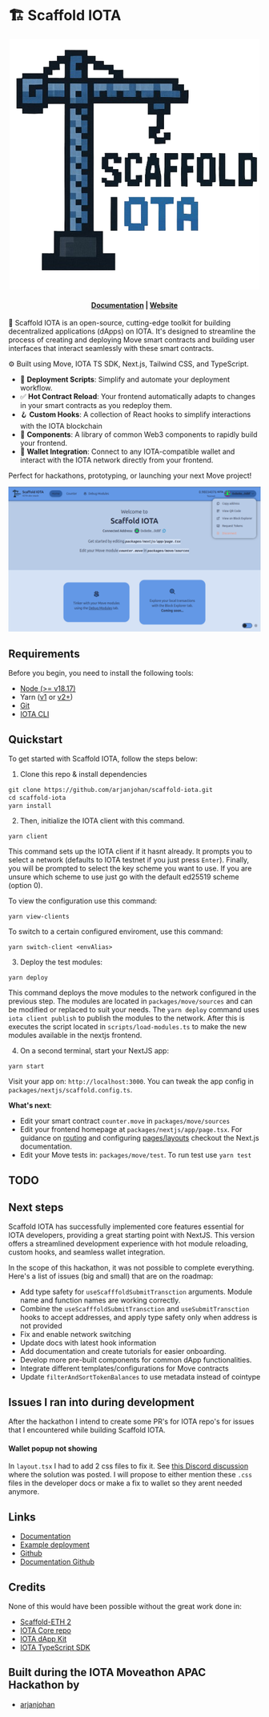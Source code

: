 # 🏗 Scaffold IOTA

<div align="center">

![logo](/assets/logo.png)
<h4 align="center">
  <a href="TODO">Documentation</a> |
  <a href="TODO">Website</a>
</h4>
</div>

🧪 Scaffold IOTA is an open-source, cutting-edge toolkit for building decentralized applications (dApps) on IOTA. It's designed to streamline the process of creating and deploying Move smart contracts and building user interfaces that interact seamlessly with these smart contracts.

⚙️ Built using Move, IOTA TS SDK, Next.js, Tailwind CSS, and TypeScript.

* 🛫 **Deployment Scripts**: Simplify and automate your deployment workflow.
* ✅ **Hot Contract Reload**: Your frontend automatically adapts to changes in your smart contracts as you redeploy them.
* 🪝 **Custom Hooks**: A collection of React hooks to simplify interactions with the IOTA blockchain
* 🧱 **Components**: A library of common Web3 components to rapidly build your frontend.
* 🔐 **Wallet Integration**: Connect to any IOTA-compatible wallet and interact with the IOTA network directly from your frontend.

Perfect for hackathons, prototyping, or launching your next Move project!

![Landing page](assets/landing-page.png)

## Requirements

Before you begin, you need to install the following tools:

- [Node (>= v18.17)](https://nodejs.org/en/download/)
- Yarn ([v1](https://classic.yarnpkg.com/en/docs/install/) or [v2+](https://yarnpkg.com/getting-started/install))
- [Git](https://git-scm.com/downloads)
- [IOTA CLI](https://docs.iota.org/developer/getting-started/install-iota)

## Quickstart

To get started with Scaffold IOTA, follow the steps below:

1. Clone this repo & install dependencies

```
git clone https://github.com/arjanjohan/scaffold-iota.git
cd scaffold-iota
yarn install
```

2. Then, initialize the IOTA client with this command.

```
yarn client
```

This command sets up the IOTA client if it hasnt already. It prompts you to select a network (defaults to IOTA testnet if you just press `Enter`). Finally, you will be prompted to select the key scheme you want to use. If you are unsure which scheme to use just go with the default ed25519 scheme (option 0).

To view the configuration use this command:
```
yarn view-clients
```

To switch to a certain configured enviroment, use this command:
```
yarn switch-client <envAlias>
```

3. Deploy the test modules:

```
yarn deploy
```

This command deploys the move modules to the network configured in the previous step. The modules are located in `packages/move/sources` and can be modified or replaced to suit your needs. The `yarn deploy` command uses `iota client publish` to publish the modules to the network. After this is executes the script located in `scripts/load-modules.ts` to make the new modules available in the nextjs frontend.

4. On a second terminal, start your NextJS app:

```
yarn start
```

Visit your app on: `http://localhost:3000`. You can tweak the app config in `packages/nextjs/scaffold.config.ts`.

**What's next**:

- Edit your smart contract `counter.move` in `packages/move/sources`
- Edit your frontend homepage at `packages/nextjs/app/page.tsx`. For guidance on [routing](https://nextjs.org/docs/app/building-your-application/routing/defining-routes) and configuring [pages/layouts](https://nextjs.org/docs/app/building-your-application/routing/pages-and-layouts) checkout the Next.js documentation.
- Edit your Move tests in: `packages/move/test`. To run test use `yarn test`

## TODO



## Next steps

Scaffold IOTA has successfully implemented core features essential for IOTA developers, providing a great starting point with NextJS. This version offers a streamlined development experience with hot module reloading, custom hooks, and seamless wallet integration.

In the scope of this hackathon, it was not possible to complete everything. Here's a list of issues (big and small) that are on the roadmap:

- Add type safety for `useScafffoldSubmitTransction` arguments. Module name and function names are working correctly.
- Combine the `useScafffoldSubmitTransction` and `useSubmitTransction` hooks to accept addresses, and apply type safety only when address is not provided
- Fix and enable network switching
- Update docs with latest hook information
- Add documentation and create tutorials for easier onboarding.
- Develop more pre-built components for common dApp functionalities.
- Integrate different templates/configurations for Move contracts
- Update `filterAndSortTokenBalances` to use metadata instead of cointype


## Issues I ran into during development

After the hackathon I intend to create some PR's for IOTA repo's for issues that I encountered while building Scaffold IOTA.

#### Wallet popup not showing
In `layout.tsx` I had to add 2 css files to fix it. See [this Discord discussion](https://discord.com/channels/1341659158071611445/1360255915110039612) where the solution was posted. I will propose to either mention these `.css` files in the developer docs or make a fix to wallet so they arent needed anymore.

## Links

- [Documentation](https://scaffold-iota-docs.vercel.app/)
- [Example deployment](https://scaffold-iota.vercel.app/)
- [Github](https://github.com/arjanjohan/scaffold-iota)
- [Documentation Github](https://github.com/arjanjohan/scaffold-iota-docs)

## Credits

None of this would have been possible without the great work done in:
- [Scaffold-ETH 2](https://github.com/scaffold-eth/scaffold-eth-2)
- [IOTA Core repo](https://github.com/iotaledger/iota)
- [IOTA dApp Kit](https://docs.iota.org/ts-sdk/dapp-kit/)
- [IOTA TypeScript SDK](https://docs.iota.org/ts-sdk/typescript/)

## Built during the IOTA Moveathon APAC Hackathon by

- [arjanjohan](https://x.com/arjanjohan/)
